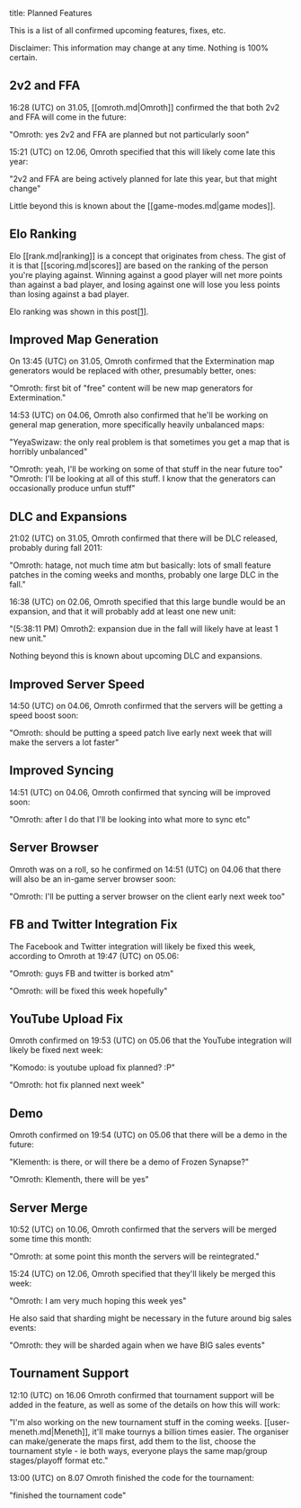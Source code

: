 title: Planned Features

This is a list of all confirmed upcoming features, fixes, etc.

Disclaimer: This information may change at any time. Nothing is 100% certain.



## <span class="mw-headline" id="2v2_and_FFA"> 2v2 and FFA </span>

16:28 (UTC) on 31.05, [[omroth.md|Omroth]] confirmed the that both 2v2 and FFA will come in the future:

"Omroth: yes 2v2 and FFA are planned but not particularly soon"

15:21 (UTC) on 12.06, Omroth specified that this will likely come late this year:

"2v2 and FFA are being actively planned for late this year, but that might change"

Little beyond this is known about the [[game-modes.md|game modes]].

## <span class="mw-headline" id="Elo_Ranking"> Elo Ranking </span>

Elo [[rank.md|ranking]] is a concept that originates from chess. The gist of it is that [[scoring.md|scores]] are based on the ranking of the person you're playing against. Winning against a good player will net more points than against a bad player, and losing against one will lose you less points than losing against a bad player.

Elo ranking was shown in this post[[1]](http://www.mode7games.com/blog/2011/05/18/elo-rankings-for-the-top-players/).

## <span class="mw-headline" id="Improved_Map_Generation"> Improved Map Generation </span>

On 13:45 (UTC) on 31.05, Omroth confirmed that the Extermination map generators would be replaced with other, presumably better, ones:

"Omroth: first bit of "free" content will be new map generators for Extermination."

14:53 (UTC) on 04.06, Omroth also confirmed that he'll be working on general map generation, more specifically heavily unbalanced maps:

"YeyaSwizaw: the only real problem is that sometimes you get a map that is horribly unbalanced"

"Omroth: yeah, I'll be working on some of that stuff in the near future too"
"Omroth: I'll be looking at all of this stuff. I know that the generators can occasionally produce unfun stuff"

## <span class="mw-headline" id="DLC_and_Expansions"> DLC and Expansions </span>

21:02 (UTC) on 31.05, Omroth confirmed that there will be DLC released, probably during fall 2011:

"Omroth: hatage, not much time atm but basically: lots of small feature patches in the coming weeks and months, probably one large DLC in the fall."

16:38 (UTC) on 02.06, Omroth specified that this large bundle would be an expansion, and that it will probably add at least one new unit:

"(5:38:11 PM) Omroth2: expansion due in the fall will likely have at least 1 new unit."

Nothing beyond this is known about upcoming DLC and expansions.

## <span class="mw-headline" id="Improved_Server_Speed"> Improved Server Speed </span>

14:50 (UTC)  on 04.06, Omroth confirmed that the servers will be getting a speed boost soon:

"Omroth: should be putting a speed patch live early next week that will make the servers a lot faster"

## <span class="mw-headline" id="Improved_Syncing"> Improved Syncing </span>

14:51 (UTC) on 04.06, Omroth confirmed that syncing will be improved soon:

"Omroth: after I do that I'll be looking into what more to sync etc"

## <span class="mw-headline" id="Server_Browser"> Server Browser </span>

Omroth was on a roll, so he confirmed on 14:51 (UTC) on 04.06 that there will also be an in-game server browser soon:

"Omroth: I'll be putting a server browser on the client early next week too"

## <span class="mw-headline" id="FB_and_Twitter_Integration_Fix"> FB and Twitter Integration Fix </span>

The Facebook and Twitter integration will likely be fixed this week, according to Omroth at 19:47 (UTC) on 05.06:

"Omroth: guys FB and twitter is borked atm"

"Omroth: will be fixed this week hopefully"

## <span class="mw-headline" id="YouTube_Upload_Fix"> YouTube Upload Fix </span>

Omroth confirmed on 19:53 (UTC) on 05.06 that the YouTube integration will likely be fixed next week:

"Komodo: is youtube upload fix planned?&#160;:P"

"Omroth: hot fix planned next week"

## <span class="mw-headline" id="Demo"> Demo </span>

Omroth confirmed on 19:54 (UTC) on 05.06 that there will be a demo in the future:

"Klementh: is there, or will there be a demo of Frozen Synapse?"

"Omroth: Klementh, there will be yes"

## <span class="mw-headline" id="Server_Merge"> Server Merge </span>

10:52 (UTC) on 10.06, Omroth confirmed that the servers will be merged some time this month:

"Omroth: at some point this month the servers will be reintegrated."

15:24 (UTC) on 12.06, Omroth specified that they'll likely be merged this week:

"Omroth: I am very much hoping this week yes"

He also said that sharding might be necessary in the future around big sales events:

"Omroth: they will be sharded again when we have BIG sales events"

## <span class="mw-headline" id="Tournament_Support"> Tournament Support </span>

12:10 (UTC) on 16.06 Omroth confirmed that tournament support will be added in the feature, as well as some of the details on how this will work:

"I'm also working on the new tournament stuff in the coming weeks. [[user-meneth.md|Meneth]], it'll make tournys a billion times easier. The organiser can make/generate the maps first, add them to the list, choose the tournament style - ie both ways, everyone plays the same map/group stages/playoff format etc."

13:00 (UTC) on 8.07 Omroth finished the code for the tournament:

"finished the tournament code"

<!-- 
NewPP limit report
Preprocessor node count: 47/1000000
Post‐expand include size: 0/2097152 bytes
Template argument size: 0/2097152 bytes
Expensive parser function count: 0/100
-->

<!-- Saved in parser cache with key fs_error420_com:pcache:idhash:73-0!*!0!!en!*!* and timestamp 20140723041134 -->